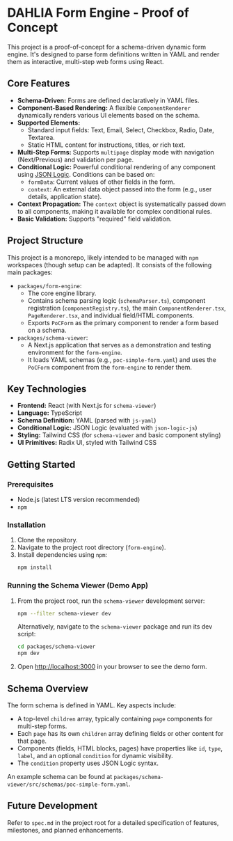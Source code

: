 # DAHLIA Form Engine - Proof of Concept

This project is a proof-of-concept for a schema-driven dynamic form engine. It's designed to parse form definitions written in YAML and render them as interactive, multi-step web forms using React.

## Core Features

*   **Schema-Driven:** Forms are defined declaratively in YAML files.
*   **Component-Based Rendering:** A flexible `ComponentRenderer` dynamically renders various UI elements based on the schema.
*   **Supported Elements:**
    *   Standard input fields: Text, Email, Select, Checkbox, Radio, Date, Textarea.
    *   Static HTML content for instructions, titles, or rich text.
*   **Multi-Step Forms:** Supports `multipage` display mode with navigation (Next/Previous) and validation per page.
*   **Conditional Logic:** Powerful conditional rendering of any component using [JSON Logic](https://jsonlogic.com/). Conditions can be based on:
    *   `formData`: Current values of other fields in the form.
    *   `context`: An external data object passed into the form (e.g., user details, application state).
*   **Context Propagation:** The `context` object is systematically passed down to all components, making it available for complex conditional rules.
*   **Basic Validation:** Supports "required" field validation.

## Project Structure

This project is a monorepo, likely intended to be managed with `npm` workspaces (though setup can be adapted). It consists of the following main packages:

*   `packages/form-engine`:
    *   The core engine library.
    *   Contains schema parsing logic (`schemaParser.ts`), component registration (`componentRegistry.ts`), the main `ComponentRenderer.tsx`, `PageRenderer.tsx`, and individual field/HTML components.
    *   Exports `PoCForm` as the primary component to render a form based on a schema.
*   `packages/schema-viewer`:
    *   A Next.js application that serves as a demonstration and testing environment for the `form-engine`.
    *   It loads YAML schemas (e.g., `poc-simple-form.yaml`) and uses the `PoCForm` component from the `form-engine` to render them.

## Key Technologies

*   **Frontend:** React (with Next.js for `schema-viewer`)
*   **Language:** TypeScript
*   **Schema Definition:** YAML (parsed with `js-yaml`)
*   **Conditional Logic:** JSON Logic (evaluated with `json-logic-js`)
*   **Styling:** Tailwind CSS (for `schema-viewer` and basic component styling)
*   **UI Primitives:** Radix UI, styled with Tailwind CSS

## Getting Started

### Prerequisites

*   Node.js (latest LTS version recommended)
*   `npm`

### Installation

1.  Clone the repository.
2.  Navigate to the project root directory (`form-engine`).
3.  Install dependencies using `npm`:
    ```bash
    npm install
    ```

### Running the Schema Viewer (Demo App)

1.  From the project root, run the `schema-viewer` development server:
    ```bash
    npm --filter schema-viewer dev
    ```
    Alternatively, navigate to the `schema-viewer` package and run its dev script:
    ```bash
    cd packages/schema-viewer
    npm dev
    ```
2.  Open [http://localhost:3000](http://localhost:3000) in your browser to see the demo form.

## Schema Overview

The form schema is defined in YAML. Key aspects include:

*   A top-level `children` array, typically containing `page` components for multi-step forms.
*   Each `page` has its own `children` array defining fields or other content for that page.
*   Components (fields, HTML blocks, pages) have properties like `id`, `type`, `label`, and an optional `condition` for dynamic visibility.
*   The `condition` property uses JSON Logic syntax.

An example schema can be found at `packages/schema-viewer/src/schemas/poc-simple-form.yaml`.

## Future Development

Refer to `spec.md` in the project root for a detailed specification of features, milestones, and planned enhancements.
